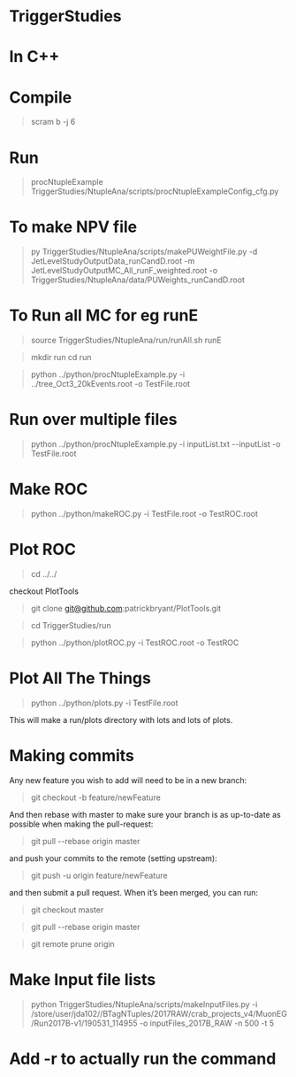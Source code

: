 


# TriggerStudies

# In C++

# Compile
> scram b -j 6

# Run
> procNtupleExample TriggerStudies/NtupleAna/scripts/procNtupleExampleConfig_cfg.py

# To make NPV file
>  py TriggerStudies/NtupleAna/scripts/makePUWeightFile.py -d JetLevelStudyOutputData_runCandD.root -m JetLevelStudyOutputMC_All_runF_weighted.root -o TriggerStudies/NtupleAna/data/PUWeights_runCandD.root

# To Run all MC for eg runE
> source TriggerStudies/NtupleAna/run/runAll.sh runE

> mkdir run
> cd run

> python ../python/procNtupleExample.py -i ../tree_Oct3_20kEvents.root -o TestFile.root

# Run over multiple files
> python     ../python/procNtupleExample.py -i inputList.txt  --inputList  -o TestFile.root

# Make ROC
> python ../python/makeROC.py -i TestFile.root -o TestROC.root
# Plot ROC
> cd ../../

checkout PlotTools
> git clone git@github.com:patrickbryant/PlotTools.git

> cd TriggerStudies/run

> python ../python/plotROC.py -i TestROC.root -o TestROC

# Plot All The Things
> python ../python/plots.py -i TestFile.root

This will make a run/plots directory with lots and lots of plots. 

# Making commits
Any new feature you wish to add will need to be in a new branch:
> git checkout -b feature/newFeature

And then rebase with master to make sure your branch is as up-to-date as possible when making the pull-request:
> git pull --rebase origin master

and push your commits to the remote (setting upstream):
> git push -u origin feature/newFeature

and then submit a pull request. When it’s been merged, you can run:
> git checkout master

> git pull --rebase origin master

> git remote prune origin

# Make Input file lists


> python TriggerStudies/NtupleAna/scripts/makeInputFiles.py  -i /store/user/jda102//BTagNTuples/2017RAW/crab_projects_v4/MuonEG/Run2017B-v1/190531_114955  -o inputFiles_2017B_RAW -n 500 -t 5

# Add -r to actually run the command

